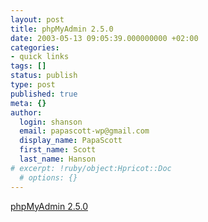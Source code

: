```yaml
---
layout: post
title: phpMyAdmin 2.5.0
date: 2003-05-13 09:05:39.000000000 +02:00
categories:
- quick links
tags: []
status: publish
type: post
published: true
meta: {}
author:
  login: shanson
  email: papascott-wp@gmail.com
  display_name: PapaScott
  first_name: Scott
  last_name: Hanson
# excerpt: !ruby/object:Hpricot::Doc
  # options: {}
---
```

<p><a title="essential software" href="http://www.phpmyadmin.net/">phpMyAdmin 2.5.0</a></p>
